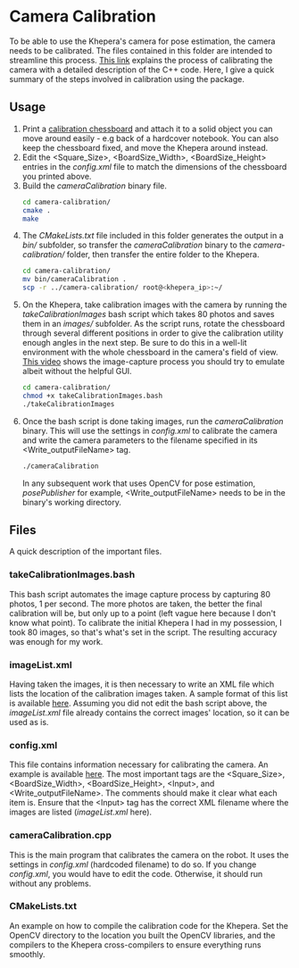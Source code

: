 # Camera Calibration

To be able to use the Khepera's camera for pose estimation, the camera needs to be calibrated. The files contained in this folder are intended to streamline this process. [This link](https://docs.opencv.org/4.x/d4/d94/tutorial_camera_calibration.html) explains the process of calibrating the camera with a detailed description of the C++ code. Here, I give a quick summary of the steps involved in calibration using the package.

## Usage
1. Print a [calibration chessboard](https://github.com/opencv/opencv/blob/4.x/doc/pattern.png) and attach it to a solid object you can move around easily - e.g back of a hardcover notebook. You can also keep the chessboard fixed, and move the Khepera around instead.
2. Edit the <Square_Size>, <BoardSize_Width>, <BoardSize_Height> entries in the *config.xml* file to match the dimensions of the chessboard you printed above.
3. Build the *cameraCalibration* binary file. 
    ```bash
    cd camera-calibration/
    cmake .
    make
    ```
4. The *CMakeLists.txt* file included in this folder generates the output in a *bin/* subfolder, so transfer the *cameraCalibration* binary to the *camera-calibration/* folder, then transfer the entire folder to the Khepera.
    ```bash
    cd camera-calibration/
    mv bin/cameraCalibration .
    scp -r ../camera-calibration/ root@<khepera_ip>:~/
    ```
5. On the Khepera, take calibration images with the camera by running the *takeCalibrationImages* bash script which takes 80 photos and saves them in an *images/* subfolder. As the script runs, rotate the chessboard through several different positions in order to give the calibration utility enough angles in the next step. Be sure to do this in a well-lit environment with the whole chessboard in the camera's field of view. [This video](https://www.youtube.com/watch?time_continue=38&v=yAYqt3RpT6c&feature=emb_logo) shows the image-capture process you should try to emulate albeit without the helpful GUI.
    ```bash
    cd camera-calibration/
    chmod +x takeCalibrationImages.bash
    ./takeCalibrationImages
    ```
6. Once the bash script is done taking images, run the *cameraCalibration* binary. This will use the settings in *config.xml* to calibrate the camera and write the camera parameters to the filename specified in its <Write_outputFileName> tag.
    ```bash
    ./cameraCalibration
    ```
    In any subsequent work that uses OpenCV for pose estimation, *posePublisher* for example, <Write_outputFileName> needs to be in the binary's working directory.


## Files
A quick description of the important files.


### takeCalibrationImages.bash
This bash script automates the image capture process by capturing 80 photos, 1 per second. The more photos are taken, the better the final calibration will be, but only up to a point (left vague here because I don't know what point). To calibrate the initial Khepera I had in my possession, I took 80 images, so that's what's set in the script. The resulting accuracy was enough for my work.


### imageList.xml
Having taken the images, it is then necessary to write an XML file which lists the location of the calibration images taken. A sample format of this list is available [here](https://github.com/opencv/opencv/blob/master/samples/cpp/tutorial_code/calib3d/camera_calibration/VID5.xml). Assuming you did not edit the bash script above, the *imageList.xml* file already contains the correct images' location, so it can be used as is.


### config.xml
This file contains information necessary for calibrating the camera. An example is available [here](https://github.com/opencv/opencv/blob/master/samples/cpp/tutorial_code/calib3d/camera_calibration/in_VID5.xml). The most important tags are the <Square_Size>, <BoardSize_Width>, <BoardSize_Height>, \<Input>, and <Write_outputFileName>. The comments should make it clear what each item is. Ensure that the \<Input> tag has the correct XML filename where the images are listed (*imageList.xml* here).


### cameraCalibration.cpp
This is the main program that calibrates the camera on the robot. It uses the settings in *config.xml* (hardcoded filename) to do so. If you change *config.xml*, you would have to edit the code. Otherwise, it should run without any problems.


### CMakeLists.txt
An example on how to compile the calibration code for the Khepera. Set the OpenCV directory to the location you built the OpenCV libraries, and the compilers to the Khepera cross-compilers to ensure everything runs smoothly.